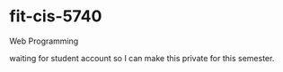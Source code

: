 # fit-cis-5740
Web Programming

waiting for student account so I can make this private for this semester.
